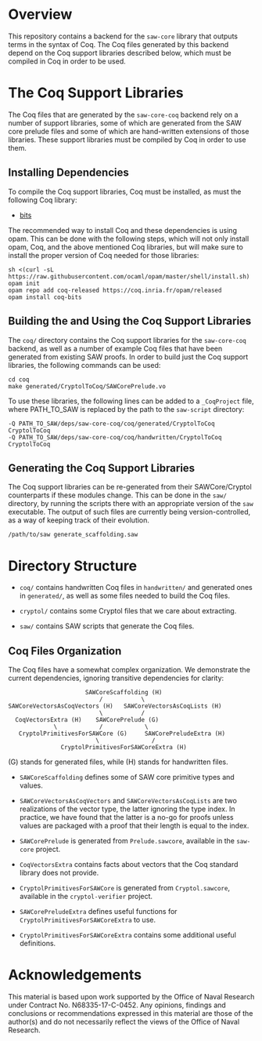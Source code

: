 # Overview

This repository contains a backend for the `saw-core` library that outputs terms
in the syntax of Coq. The Coq files generated by this backend depend on the Coq
support libraries described below, which must be compiled in Coq in order to be
used.


# The Coq Support Libraries

The Coq files that are generated by the `saw-core-coq` backend rely on a number
of support libraries, some of which are generated from the SAW core prelude
files and some of which are hand-written extensions of those libraries. These
support libraries must be compiled by Coq in order to use them.


## Installing Dependencies

To compile the Coq support libraries, Coq must be installed, as must the
following Coq library:

* [bits](https://github.com/coq-community/bits)

The recommended way to install Coq and these dependencies is using opam. This
can be done with the following steps, which will not only install opam, Coq, and
the above mentioned Coq libraries, but will make sure to install the proper
version of Coq needed for those libraries:

```
sh <(curl -sL https://raw.githubusercontent.com/ocaml/opam/master/shell/install.sh)
opam init
opam repo add coq-released https://coq.inria.fr/opam/released
opam install coq-bits
```


## Building the and Using the Coq Support Libraries

The `coq/` directory contains the Coq support libraries for the `saw-core-coq`
backend, as well as a number of example Coq files that have been generated from
existing SAW proofs. In order to build just the Coq support libraries, the
following commands can be used:

```
cd coq
make generated/CryptolToCoq/SAWCorePrelude.vo
```

To use these libraries, the following lines can be added to a `_CoqProject`
file, where PATH_TO_SAW is replaced by the path to the `saw-script` directory:

```
-Q PATH_TO_SAW/deps/saw-core-coq/coq/generated/CryptolToCoq   CryptolToCoq
-Q PATH_TO_SAW/deps/saw-core-coq/coq/handwritten/CryptolToCoq   CryptolToCoq
```


## Generating the Coq Support Libraries

The Coq support libraries can be re-generated from their SAWCore/Cryptol
counterparts if these modules change.  This can be done in the `saw/` directory,
by running the scripts there with an appropriate version of the `saw`
executable.  The output of such files are currently being version-controlled, as
a way of keeping track of their evolution.

```
/path/to/saw generate_scaffolding.saw
```


# Directory Structure

* `coq/` contains handwritten Coq files in `handwritten/` and generated ones in
  `generated/`, as well as some files needed to build the Coq files.

* `cryptol/` contains some Cryptol files that we care about extracting.

* `saw/` contains SAW scripts that generate the Coq files.


## Coq Files Organization

The Coq files have a somewhat complex organization.  We demonstrate the current
dependencies, ignoring transitive dependencies for clarity:

```
                      SAWCoreScaffolding (H)
                          /           \
SAWCoreVectorsAsCoqVectors (H)   SAWCoreVectorsAsCoqLists (H)
                          \           /
  CoqVectorsExtra (H)    SAWCorePrelude (G)
             \            /            \
   CryptolPrimitivesForSAWCore (G)     SAWCorePreludeExtra (H)
                         \               /
               CryptolPrimitivesForSAWCoreExtra (H)

```

(G) stands for generated files, while (H) stands for handwritten files.

* `SAWCoreScaffolding` defines some of SAW core primitive types and values.

* `SAWCoreVectorsAsCoqVectors` and `SAWCoreVectorsAsCoqLists` are two
  realizations of the vector type, the latter ignoring the type index. In
  practice, we have found that the latter is a no-go for proofs unless
  values are packaged with a proof that their length is equal to the index.

* `SAWCorePrelude` is generated from `Prelude.sawcore`, available in the
  `saw-core` project.

* `CoqVectorsExtra` contains facts about vectors that the Coq standard library
  does not provide.

* `CryptolPrimitivesForSAWCore` is generated from `Cryptol.sawcore`, available
  in the `cryptol-verifier` project.

* `SAWCorePreludeExtra` defines useful functions for
  `CryptolPrimitivesForSAWCoreExtra` to use.

* `CryptolPrimitivesForSAWCoreExtra` contains some additional useful
  definitions.


# Acknowledgements

This material is based upon work supported by the Office of Naval
Research under Contract No. N68335-17-C-0452. Any opinions, findings and
conclusions or recommendations expressed in this material are those of
the author(s) and do not necessarily reflect the views of the Office of
Naval Research.
